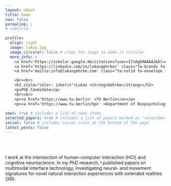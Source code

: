 ```yaml
---
layout: about
title: home
nav: false
permalink: /
# subtitle:

profile:
  align: right
  image: lukas.jpg
  image_circular: false # crops the image to make it circular
  more_info: >
    <a href='https://scholar.google.de/citations?user=I7s0gkMAAAAJ&hl=en' class="ai ai-google-scholar ai-2x" style="margin-right: 10px;"></a>
    <a href='https://linkedin.com/in/lukasgehrke/' class="fa-brands fa-linkedin fa-2x" style="margin-right: 10px;"></a>
    <a href='mailto:info@lukasgehrke.com' class="fa-solid fa-envelope fa-2x"></a>

    <br><br>    
    <h2 style="color: inherit">Lukas <strong>Gehrke</strong></h2>
    <p>PhD Candidate</p>
    <br><br>
    <p><a href='https://www.tu.berlin' >TU Berlin</a></p>
    <p><a href='https://www.tu.berlin/bpn' >Department of Biopsychology and Neuroergonomics</a></p>
    
news: true # includes a list of news items
selected_papers: true # includes a list of papers marked as "selected={true}"
social: false # includes social icons at the bottom of the page
latest_posts: false
---
```



<br><br>

I work at the intersection of human-computer interaction (HCI) and cognitive neuroscience. In my PhD research, I published papers on multimodal interface technology, investigating neural- and movement signatures for novel natural interaction experiences with extended realities (XR).
